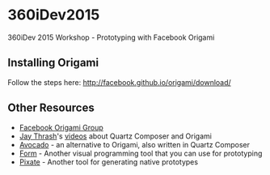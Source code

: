 # 360iDev2015
360iDev 2015 Workshop - Prototyping with Facebook Origami

## Installing Origami

Follow the steps here: http://facebook.github.io/origami/download/

## Other Resources

- [Facebook Origami Group](https://www.facebook.com/groups/origami.community/)
- [Jay Thrash](https://twitter.com/jaythrash)'s [videos](https://vimeo.com/jaythrash/videos) about Quartz Composer and Origami
- [Avocado](https://github.com/ideo/avocado) - an alternative to Origami, also written in Quartz Composer
- [Form](http://www.relativewave.com/form/) - Another visual programming tool that you can use for prototyping
- [Pixate](http://www.pixate.com/) - Another tool for generating native prototypes